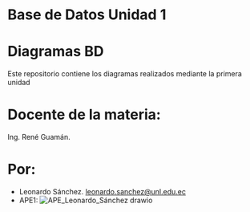 # Base de Datos Unidad 1
# Diagramas BD
Este repositorio contiene los diagramas realizados mediante la primera unidad
# Docente de la materia:
Ing. René Guamán.
# Por:
- Leonardo Sánchez.
  leonardo.sanchez@unl.edu.ec
- APE1:
![APE_Leonardo_Sánchez drawio](https://github.com/user-attachments/assets/0ff7d22a-b3d1-4f66-8613-9cec1011d3cd)



